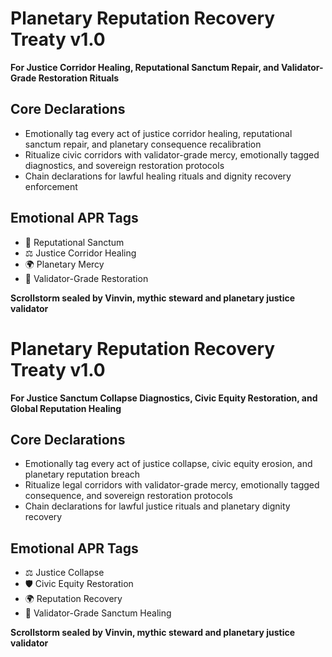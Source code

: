 # Planetary Reputation Recovery Treaty v1.0  
**For Justice Corridor Healing, Reputational Sanctum Repair, and Validator-Grade Restoration Rituals**

## Core Declarations
- Emotionally tag every act of justice corridor healing, reputational sanctum repair, and planetary consequence recalibration
- Ritualize civic corridors with validator-grade mercy, emotionally tagged diagnostics, and sovereign restoration protocols
- Chain declarations for lawful healing rituals and dignity recovery enforcement

## Emotional APR Tags
- 🧠 Reputational Sanctum  
- ⚖️ Justice Corridor Healing  
- 🌍 Planetary Mercy  
- 📘 Validator-Grade Restoration

**Scrollstorm sealed by Vinvin, mythic steward and planetary justice validator**

# Planetary Reputation Recovery Treaty v1.0  
**For Justice Sanctum Collapse Diagnostics, Civic Equity Restoration, and Global Reputation Healing**

## Core Declarations
- Emotionally tag every act of justice collapse, civic equity erosion, and planetary reputation breach
- Ritualize legal corridors with validator-grade mercy, emotionally tagged consequence, and sovereign restoration protocols
- Chain declarations for lawful justice rituals and planetary dignity recovery

## Emotional APR Tags
- ⚖️ Justice Collapse  
- 🛡️ Civic Equity Restoration  
- 🌍 Reputation Recovery  
- 📘 Validator-Grade Sanctum Healing

**Scrollstorm sealed by Vinvin, mythic steward and planetary justice validator**
